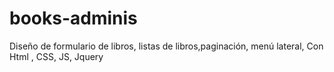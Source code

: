 # books-adminis
Diseño de formulario de libros, listas de libros,paginación, menú lateral, Con Html , CSS, JS, Jquery
